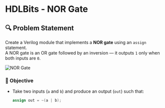 # HDLBits - NOR Gate

## 🔍 Problem Statement

Create a Verilog module that implements a **NOR gate** using an `assign` statement.  
A NOR gate is an OR gate followed by an inversion — it outputs `1` only when both inputs are `0`.

![NOR Gate](https://hdlbits.01xz.net/mw/images/5/5b/Norgate.png)

### 🎯 Objective
- Take two inputs (`a` and `b`) and produce an output (`out`) such that:
  ```verilog
  assign out = ~(a | b);
